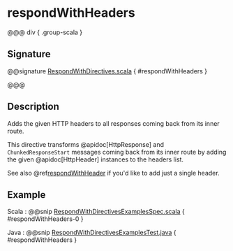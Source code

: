 # respondWithHeaders

@@@ div { .group-scala }

## Signature

@@signature [RespondWithDirectives.scala](/http/src/main/scala/org/apache/pekko/http/scaladsl/server/directives/RespondWithDirectives.scala) { #respondWithHeaders }

@@@

## Description

Adds the given HTTP headers to all responses coming back from its inner route.

This directive transforms @apidoc[HttpResponse] and `ChunkedResponseStart` messages coming back from its inner route by
adding the given @apidoc[HttpHeader] instances to the headers list.

See also @ref[respondWithHeader](respondWithHeader.md) if you'd like to add just a single header.

## Example

Scala
:  @@snip [RespondWithDirectivesExamplesSpec.scala](/docs/src/test/scala/docs/http/scaladsl/server/directives/RespondWithDirectivesExamplesSpec.scala) { #respondWithHeaders-0 }

Java
:  @@snip [RespondWithDirectivesExamplesTest.java](/docs/src/test/java/docs/http/javadsl/server/directives/RespondWithDirectivesExamplesTest.java) { #respondWithHeaders }
